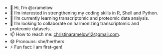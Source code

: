 - 👋 Hi, I’m @cramelow
- 👀 I’m interested in strengthening my coding skills in R, Shell and Python.
- 🌱 I’m currently learning transcriptomic and proteomic data analysis.
- 💞️ I’m looking to collaborate on harmonizing transcriptomic and proteomic datasets.
- 📫 How to reach me: christinaramelow12@gmail.com.
- 😄 Pronouns: she/her/hers
- ⚡ Fun fact: I am first-gen!

<!---
cramelow/cramelow is a ✨ special ✨ repository because its `README.md` (this file) appears on your GitHub profile.
You can click the Preview link to take a look at your changes.
--->
